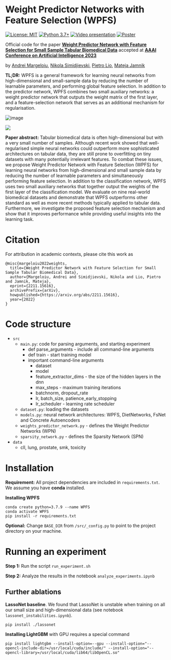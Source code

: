 # Weight Predictor Networks with Feature Selection (WPFS)
[![License: MIT](https://img.shields.io/badge/License-MIT-yellow.svg)](https://github.com/a-norcliffe/sonode/blob/master/LICENSE) [![Python 3.7+](https://img.shields.io/badge/python-3.7+-blue.svg)](https://www.python.org/downloads/release/python-370/) [![Video presentation](https://img.shields.io/badge/Youtube-Video%20presentation-red)](https://youtu.be/18mULGRf1N8) [![Poster](https://img.shields.io/badge/-Poster-yellow)](https://docs.google.com/presentation/d/1G9ElKvj7KEc1SuXRDJjwT_ypuHkEOfRxQ4aqIJ36eYw/edit?usp=sharing)

Official code for the paper [**Weight Predictor Network with Feature Selection for Small Sample Tabular Biomedical Data**](https://arxiv.org/abs/2211.15616) accepted at [**AAAI Conference on Artificial Intelligence 2023**](https://aaai.org/Conferences/AAAI-23/)


by [Andrei Margeloiu](https://www.andrei.ai/),
[Nikola Simidjievski](https://simidjievskin.github.io/),
[Pietro Lio](https://www.cl.cam.ac.uk/~pl219/),
[Mateja Jamnik](https://www.cl.cam.ac.uk/~mj201/)

**TL;DR:** WPFS is a general framework for learning neural networks from high-dimensional and small-sample data by reducing the number of learnable parameters, and performing global feature selection. In addition to the predictor network, WPFS combines two small auxiliary networks: a weight predictor network that outputs the weight matrix of the first layer, and a feature-selection network that serves as an additional mechanism for regularisation.


![image](https://user-images.githubusercontent.com/18227298/215850753-e573c226-03b8-4191-aec7-3a87785b04d4.png)



![](https://github.com/andreimargeloiu/WPFS/blob/main/paper.gif)

**Paper abstract:** Tabular biomedical data is often high-dimensional but with a very small number of samples. Although recent work showed that well-regularised simple neural networks could outperform more sophisticated architectures on tabular data, they are still prone to overfitting on tiny datasets with many potentially irrelevant features. To combat these issues, we propose Weight Predictor Network with Feature Selection (WPFS) for learning neural networks from high-dimensional and small sample data by reducing the number of learnable parameters and simultaneously performing feature selection. In addition to the classification network, WPFS uses two small auxiliary networks that together output the weights of the first layer of the classification model. We evaluate on nine real-world biomedical datasets and demonstrate that WPFS outperforms other standard as well as more recent methods typically applied to tabular data. Furthermore, we investigate the proposed feature selection mechanism and show that it improves performance while providing useful insights into the learning task.


# Citation

For attribution in academic contexts, please cite this work as
```
@misc{margeloiu2022weights,
  title={Weight Predictor Network with Feature Selection for Small Sample Tabular Biomedical Data},
  author={Margeloiu, Andrei and Simidjievski, Nikola and Lio, Pietro and Jamnik, Mateja},
  eprint={2211.15616},
  archivePrefix={arXiv},
  howpublished={https://arxiv.org/abs/2211.15616},
  year={2022}
}
```


# Code structure

- `src`
	- `main.py`: code for parsing arguments, and starting experiment
		- def parse_arguments - include all command-line arguments
		- def train - start training model
		- important command-line arguments
			- dataset
			- model
			- feature_extractor_dims - the size of the hidden layers in the dnn
			- max_steps - maximum training iterations
			- batchnorm, dropout_rate
			- lr, batch_size, patience_early_stopping
			- lr_scheduler - learning rate scheduler
	- `dataset.py`: loading the datasets
	- `models.py`: neural network architectures: WPFS, DietNetworks, FsNet and Concrete Autoencoders
	- `weights_predictor_network.py` - defines the Weight Predictor Networks (WPN)
	- `sparsity_network.py` - defines the Sparsity Network (SPN)
- `data` 
	- cll, lung, prostate, smk, toxicity



# Installation

**Requirement:** All project dependencies are included in `requirements.txt`. We assume you have **conda** installed.


**Installing WPFS**
```
conda create python=3.7.9 --name WPFS
conda activate WPFS
pip install -r requirements.txt
```
**Optional:** Change `BASE_DIR` from `/src/_config.py` to point to the project directory on your machine.


# Running an experiment

**Step 1:** Run the script `run_experiment.sh`

**Step 2:** Analyze the results in the notebook `analyze_experiments.ipynb`

## Further ablations

**LassoNet baseline**. We found that LassoNet is unstable when training on all our small size and high-dimensional data (see notebook `lassonet_instabilities.ipynb`).
```
pip install ./lassonet
```

**Installing LightGBM** with GPU requires a special command
```
pip install lightgbm --install-option=--gpu --install-option="--opencl-include-dir=/usr/local/cuda/include/" --install-option="--opencl-library=/usr/local/cuda/lib64/libOpenCL.so"
```
